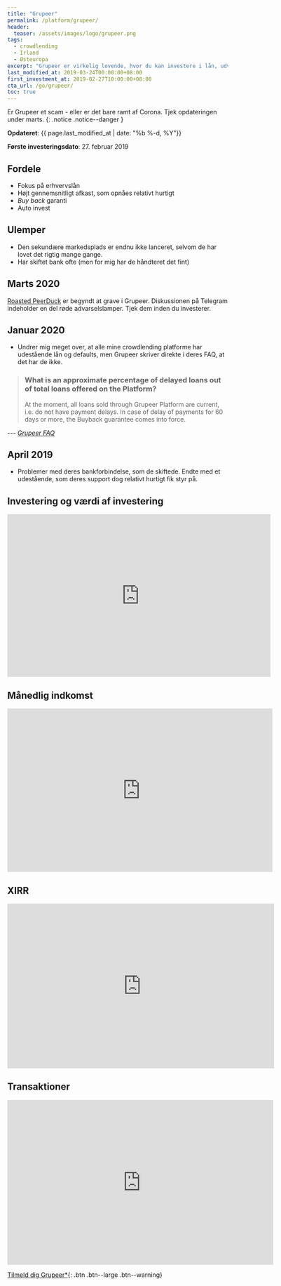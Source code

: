 ```yaml
---
title: "Grupeer"
permalink: /platform/grupeer/
header:
  teaser: /assets/images/logo/grupeer.png
tags:
  - crowdlending
  - Irland
  - Østeuropa
excerpt: "Grupeer er virkelig lovende, hvor du kan investere i lån, udviklingsprojekter og snart kvadratmeter på ejendomsmarkedet. Er det et scam?"
last_modified_at: 2019-03-24T00:00:00+08:00
first_investment_at: 2019-02-27T10:00:00+08:00
cta_url: /go/grupeer/
toc: true
---
```


Er Grupeer et scam - eller er det bare ramt af Corona. Tjek opdateringen under marts.
{: .notice .notice--danger }

**Opdateret**: {{ page.last_modified_at | date: "%b %-d, %Y"}}

**Første investeringsdato**: 27. februar 2019  

## Fordele

- Fokus på erhvervslån
- Højt gennemsnitligt afkast, som opnåes relativt hurtigt
- _Buy back_ garanti
- Auto invest

## Ulemper

- Den sekundære markedsplads er endnu ikke lanceret, selvom de har lovet det rigtig mange gange.
- Har skiftet bank ofte (men for mig har de håndteret det fint)

## Marts 2020

[Roasted PeerDuck](https://web.telegram.org/#/im?p=@grupeerdiscussion1) er begyndt at grave i Grupeer. Diskussionen på Telegram indeholder en del røde advarselslamper. Tjek dem inden du investerer.

## Januar 2020

- Undrer mig meget over, at alle mine crowdlending platforme har udestående lån og defaults, men Grupeer skriver direkte i deres FAQ, at det har de ikke.

> ### What is an approximate percentage of delayed loans out of total loans offered on the Platform?
> At the moment, all loans sold through Grupeer Platform are current, i.e. do not have payment delays. In case of delay of payments for 60 days or more, the Buyback guarantee comes into force.

--- <cite>[Grupeer FAQ](https://www.grupeer.com/faq)</cite>

## April 2019

- Problemer med deres bankforbindelse, som de skiftede. Endte med et udestående, som deres support dog relativt hurtigt fik styr på.

## Investering og værdi af investering

<iframe width="601" height="371" seamless frameborder="0" scrolling="no" src="https://docs.google.com/spreadsheets/d/e/2PACX-1vQKZZbdj1cM5A4yCXjtjhxowXHoMhioXI-OR-mEPmmGgqQhcSr250VUM8SGVvRkWZziWUYleizmqAC2/pubchart?oid=142956855&amp;format=image"></iframe>

## Månedlig indkomst

<iframe width="605" height="373" seamless frameborder="0" scrolling="no" src="https://docs.google.com/spreadsheets/d/e/2PACX-1vQKZZbdj1cM5A4yCXjtjhxowXHoMhioXI-OR-mEPmmGgqQhcSr250VUM8SGVvRkWZziWUYleizmqAC2/pubchart?oid=948923103&amp;format=image"></iframe>

## XIRR

<iframe width="609" height="376" seamless frameborder="0" scrolling="no" src="https://docs.google.com/spreadsheets/d/e/2PACX-1vQKZZbdj1cM5A4yCXjtjhxowXHoMhioXI-OR-mEPmmGgqQhcSr250VUM8SGVvRkWZziWUYleizmqAC2/pubchart?oid=1322919992&amp;format=image"></iframe>

## Transaktioner

<iframe width="607" height="376" seamless frameborder="0" scrolling="no" src="https://docs.google.com/spreadsheets/d/e/2PACX-1vQKZZbdj1cM5A4yCXjtjhxowXHoMhioXI-OR-mEPmmGgqQhcSr250VUM8SGVvRkWZziWUYleizmqAC2/pubchart?oid=1204525699&amp;format=image"></iframe>

[Tilmeld dig Grupeer\*](/go/grupeer/){: .btn .btn--large .btn--warning}
